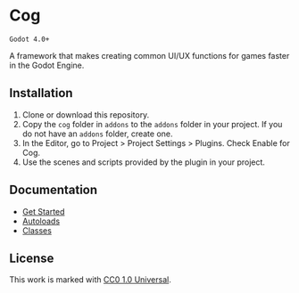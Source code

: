 # Cog

`Godot 4.0+`

A framework that makes creating common UI/UX functions for games faster in the Godot Engine.


## Installation
1. Clone or download this repository.
2. Copy the `cog` folder in `addons` to the `addons` folder in your project. If you do not have an `addons` folder, create one.
3. In the Editor, go to Project > Project Settings > Plugins. Check Enable for Cog.
4. Use the scenes and scripts provided by the plugin in your project.


## Documentation
- [Get Started](https://github.com/joshuajenner/Cog/wiki)
- [Autoloads](https://github.com/joshuajenner/Cog/wiki/Autoloads)
- [Classes](https://github.com/joshuajenner/Cog/wiki/Classes)


## License
This work is marked with [CC0 1.0 Universal](https://creativecommons.org/publicdomain/zero/1.0/).

